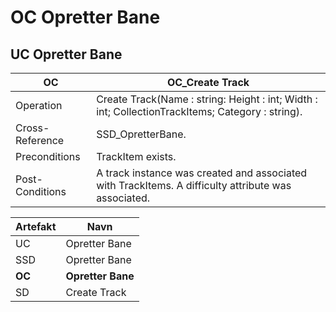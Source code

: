 # OC Opretter Bane
## UC Opretter Bane
|OC|OC_Create Track
|----|----|
|Operation|Create Track(Name : string: Height : int; Width : int; Collection<TrackItem>TrackItems; Category : string).
Cross-Reference| SSD_OpretterBane.
Preconditions| TrackItem exists.
Post-Conditions| A track instance was created and associated with TrackItems. A difficulty attribute was associated. 

|Artefakt| Navn |
| - |-  |
|UC| Opretter Bane|
|SSD| Opretter Bane |
|**OC**| **Opretter Bane**|
|SD|  Create Track|